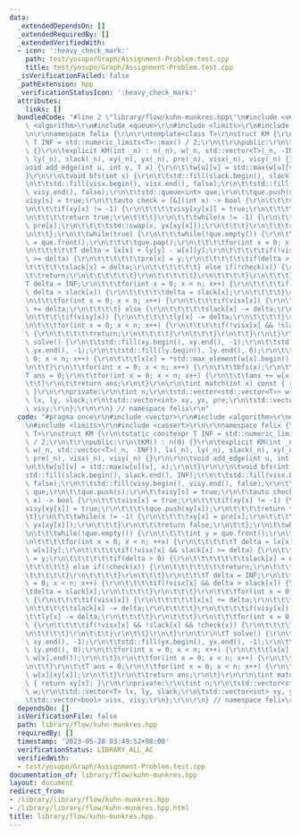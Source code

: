 ```yaml
---
data:
  _extendedDependsOn: []
  _extendedRequiredBy: []
  _extendedVerifiedWith:
  - icon: ':heavy_check_mark:'
    path: test/yosupo/Graph/Assignment-Problem.test.cpp
    title: test/yosupo/Graph/Assignment-Problem.test.cpp
  _isVerificationFailed: false
  _pathExtension: hpp
  _verificationStatusIcon: ':heavy_check_mark:'
  attributes:
    links: []
  bundledCode: "#line 2 \"library/flow/kuhn-munkres.hpp\"\n#include <vector>\r\n#include\
    \ <algorithm>\r\n#include <queue>\r\n#include <limits>\r\n#include <cassert>\r\
    \n\r\nnamespace felix {\r\n\r\ntemplate<class T>\r\nstruct KM {\r\n\tstatic constexpr\
    \ T INF = std::numeric_limits<T>::max() / 2;\r\n\t\r\npublic:\r\n\tKM() : n(0)\
    \ {}\r\n\texplicit KM(int _n) : n(_n), w(_n, std::vector<T>(_n, -INF)), lx(_n),\
    \ ly(_n), slack(_n), xy(_n), yx(_n), pre(_n), visx(_n), visy(_n) {}\r\n\r\n\t\
    void add_edge(int u, int v, T x) {\r\n\t\tw[u][v] = std::max(w[u][v], x);\r\n\t\
    }\r\n\r\n\tvoid bfs(int s) {\r\n\t\tstd::fill(slack.begin(), slack.end(), INF);\r\
    \n\t\tstd::fill(visx.begin(), visx.end(), false);\r\n\t\tstd::fill(visy.begin(),\
    \ visy.end(), false);\r\n\t\tstd::queue<int> que;\r\n\t\tque.push(s);\r\n\t\t\
    visy[s] = true;\r\n\t\tauto check = [&](int x) -> bool {\r\n\t\t\tvisx[x] = true;\r\
    \n\t\t\tif(xy[x] != -1) {\r\n\t\t\t\tvisy[xy[x]] = true;\r\n\t\t\t\tque.push(xy[x]);\r\
    \n\t\t\t\treturn true;\r\n\t\t\t}\r\n\t\t\twhile(x != -1) {\r\n\t\t\t\txy[x] =\
    \ pre[x];\r\n\t\t\t\tstd::swap(x, yx[xy[x]]);\r\n\t\t\t}\r\n\t\t\treturn false;\r\
    \n\t\t};\r\n\t\twhile(true) {\r\n\t\t\twhile(!que.empty()) {\r\n\t\t\t\tint y\
    \ = que.front();\r\n\t\t\t\tque.pop();\r\n\t\t\t\tfor(int x = 0; x < n; ++x) {\r\
    \n\t\t\t\t\tT delta = lx[x] + ly[y] - w[x][y];\r\n\t\t\t\t\tif(!visx[x] && slack[x]\
    \ >= delta) {\r\n\t\t\t\t\t\tpre[x] = y;\r\n\t\t\t\t\t\tif(delta > 0) {\r\n\t\t\
    \t\t\t\t\tslack[x] = delta;\r\n\t\t\t\t\t\t} else if(!check(x)) {\r\n\t\t\t\t\t\
    \t\treturn;\r\n\t\t\t\t\t\t}\r\n\t\t\t\t\t}\r\n\t\t\t\t}\r\n\t\t\t}\r\n\t\t\t\
    T delta = INF;\r\n\t\t\tfor(int x = 0; x < n; x++) {\r\n\t\t\t\tif(!visx[x] &&\
    \ delta > slack[x]) {\r\n\t\t\t\t\tdelta = slack[x];\r\n\t\t\t\t}\r\n\t\t\t}\r\
    \n\t\t\tfor(int x = 0; x < n; x++) {\r\n\t\t\t\tif(visx[x]) {\r\n\t\t\t\t\tlx[x]\
    \ += delta;\r\n\t\t\t\t} else {\r\n\t\t\t\t\tslack[x] -= delta;\r\n\t\t\t\t}\r\
    \n\t\t\t\tif(visy[x]) {\r\n\t\t\t\t\tly[x] -= delta;\r\n\t\t\t\t}\r\n\t\t\t}\r\
    \n\t\t\tfor(int x = 0; x < n; x++) {\r\n\t\t\t\tif(!visx[x] && !slack[x] && !check(x))\
    \ {\r\n\t\t\t\t\treturn;\r\n\t\t\t\t}\r\n\t\t\t}\r\n\t\t}\r\n\t}\r\n\t\r\n\tT\
    \ solve() {\r\n\t\tstd::fill(xy.begin(), xy.end(), -1);\r\n\t\tstd::fill(yx.begin(),\
    \ yx.end(), -1);\r\n\t\tstd::fill(ly.begin(), ly.end(), 0);\r\n\t\tfor(int x =\
    \ 0; x < n; x++) {\r\n\t\t\tlx[x] = *std::max_element(w[x].begin(), w[x].end());\r\
    \n\t\t}\r\n\t\tfor(int x = 0; x < n; x++) {\r\n\t\t\tbfs(x);\r\n\t\t}\r\n\t\t\
    T ans = 0;\r\n\t\tfor(int x = 0; x < n; x++) {\r\n\t\t\tans += w[x][xy[x]];\r\n\
    \t\t}\r\n\t\treturn ans;\r\n\t}\r\n\r\n\tint match(int x) const { return xy[x];\
    \ }\r\n\r\nprivate:\r\n\tint n;\r\n\tstd::vector<std::vector<T>> w;\r\n\tstd::vector<T>\
    \ lx, ly, slack;\r\n\tstd::vector<int> xy, yx, pre;\r\n\tstd::vector<bool> visx,\
    \ visy;\r\n};\r\n\r\n} // namespace felix\r\n"
  code: "#pragma once\r\n#include <vector>\r\n#include <algorithm>\r\n#include <queue>\r\
    \n#include <limits>\r\n#include <cassert>\r\n\r\nnamespace felix {\r\n\r\ntemplate<class\
    \ T>\r\nstruct KM {\r\n\tstatic constexpr T INF = std::numeric_limits<T>::max()\
    \ / 2;\r\n\t\r\npublic:\r\n\tKM() : n(0) {}\r\n\texplicit KM(int _n) : n(_n),\
    \ w(_n, std::vector<T>(_n, -INF)), lx(_n), ly(_n), slack(_n), xy(_n), yx(_n),\
    \ pre(_n), visx(_n), visy(_n) {}\r\n\r\n\tvoid add_edge(int u, int v, T x) {\r\
    \n\t\tw[u][v] = std::max(w[u][v], x);\r\n\t}\r\n\r\n\tvoid bfs(int s) {\r\n\t\t\
    std::fill(slack.begin(), slack.end(), INF);\r\n\t\tstd::fill(visx.begin(), visx.end(),\
    \ false);\r\n\t\tstd::fill(visy.begin(), visy.end(), false);\r\n\t\tstd::queue<int>\
    \ que;\r\n\t\tque.push(s);\r\n\t\tvisy[s] = true;\r\n\t\tauto check = [&](int\
    \ x) -> bool {\r\n\t\t\tvisx[x] = true;\r\n\t\t\tif(xy[x] != -1) {\r\n\t\t\t\t\
    visy[xy[x]] = true;\r\n\t\t\t\tque.push(xy[x]);\r\n\t\t\t\treturn true;\r\n\t\t\
    \t}\r\n\t\t\twhile(x != -1) {\r\n\t\t\t\txy[x] = pre[x];\r\n\t\t\t\tstd::swap(x,\
    \ yx[xy[x]]);\r\n\t\t\t}\r\n\t\t\treturn false;\r\n\t\t};\r\n\t\twhile(true) {\r\
    \n\t\t\twhile(!que.empty()) {\r\n\t\t\t\tint y = que.front();\r\n\t\t\t\tque.pop();\r\
    \n\t\t\t\tfor(int x = 0; x < n; ++x) {\r\n\t\t\t\t\tT delta = lx[x] + ly[y] -\
    \ w[x][y];\r\n\t\t\t\t\tif(!visx[x] && slack[x] >= delta) {\r\n\t\t\t\t\t\tpre[x]\
    \ = y;\r\n\t\t\t\t\t\tif(delta > 0) {\r\n\t\t\t\t\t\t\tslack[x] = delta;\r\n\t\
    \t\t\t\t\t} else if(!check(x)) {\r\n\t\t\t\t\t\t\treturn;\r\n\t\t\t\t\t\t}\r\n\
    \t\t\t\t\t}\r\n\t\t\t\t}\r\n\t\t\t}\r\n\t\t\tT delta = INF;\r\n\t\t\tfor(int x\
    \ = 0; x < n; x++) {\r\n\t\t\t\tif(!visx[x] && delta > slack[x]) {\r\n\t\t\t\t\
    \tdelta = slack[x];\r\n\t\t\t\t}\r\n\t\t\t}\r\n\t\t\tfor(int x = 0; x < n; x++)\
    \ {\r\n\t\t\t\tif(visx[x]) {\r\n\t\t\t\t\tlx[x] += delta;\r\n\t\t\t\t} else {\r\
    \n\t\t\t\t\tslack[x] -= delta;\r\n\t\t\t\t}\r\n\t\t\t\tif(visy[x]) {\r\n\t\t\t\
    \t\tly[x] -= delta;\r\n\t\t\t\t}\r\n\t\t\t}\r\n\t\t\tfor(int x = 0; x < n; x++)\
    \ {\r\n\t\t\t\tif(!visx[x] && !slack[x] && !check(x)) {\r\n\t\t\t\t\treturn;\r\
    \n\t\t\t\t}\r\n\t\t\t}\r\n\t\t}\r\n\t}\r\n\t\r\n\tT solve() {\r\n\t\tstd::fill(xy.begin(),\
    \ xy.end(), -1);\r\n\t\tstd::fill(yx.begin(), yx.end(), -1);\r\n\t\tstd::fill(ly.begin(),\
    \ ly.end(), 0);\r\n\t\tfor(int x = 0; x < n; x++) {\r\n\t\t\tlx[x] = *std::max_element(w[x].begin(),\
    \ w[x].end());\r\n\t\t}\r\n\t\tfor(int x = 0; x < n; x++) {\r\n\t\t\tbfs(x);\r\
    \n\t\t}\r\n\t\tT ans = 0;\r\n\t\tfor(int x = 0; x < n; x++) {\r\n\t\t\tans +=\
    \ w[x][xy[x]];\r\n\t\t}\r\n\t\treturn ans;\r\n\t}\r\n\r\n\tint match(int x) const\
    \ { return xy[x]; }\r\n\r\nprivate:\r\n\tint n;\r\n\tstd::vector<std::vector<T>>\
    \ w;\r\n\tstd::vector<T> lx, ly, slack;\r\n\tstd::vector<int> xy, yx, pre;\r\n\
    \tstd::vector<bool> visx, visy;\r\n};\r\n\r\n} // namespace felix\r\n"
  dependsOn: []
  isVerificationFile: false
  path: library/flow/kuhn-munkres.hpp
  requiredBy: []
  timestamp: '2023-05-28 03:49:52+08:00'
  verificationStatus: LIBRARY_ALL_AC
  verifiedWith:
  - test/yosupo/Graph/Assignment-Problem.test.cpp
documentation_of: library/flow/kuhn-munkres.hpp
layout: document
redirect_from:
- /library/library/flow/kuhn-munkres.hpp
- /library/library/flow/kuhn-munkres.hpp.html
title: library/flow/kuhn-munkres.hpp
---
```

